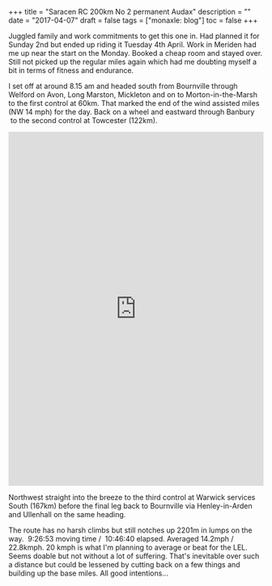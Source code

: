 +++
title = "Saracen RC 200km No  2 permanent Audax"
description = ""
date = "2017-04-07"
draft = false
tags = ["monaxle: blog"]
toc = false
+++

Juggled family and work commitments to get this one in. Had planned it for Sunday 2nd but ended up riding it Tuesday 4th April. Work in Meriden had me up near the start on the Monday. Booked a cheap room and stayed over. Still not picked up the regular miles again which had me doubting myself a bit in terms of fitness and endurance.  

I set off at around 8.15 am and headed south from Bournville through Welford on Avon, Long Marston, Mickleton and on to Morton-in-the-Marsh to the first control at 60km. That marked the end of the wind assisted miles (NW 14 mph) for the day. Back on a wheel and eastward through Banbury  to the second control at Towcester (122km). 

<iframe src="https://ridewithgps.com/embeds?type=trip&id=21152281&metricUnits=true&sampleGraph=true&distanceMarkers=true" style="width: 1px; min-width: 100%; height: 700px; border: none;" scrolling="no"></iframe>

Northwest straight into the breeze to the third control at Warwick services South (167km) before the final leg back to Bournville via Henley-in-Arden and Ullenhall on the same heading. 

The route has no harsh climbs but still notches up 2201m in lumps on the way.  9:26:53 moving time /  10:46:40 elapsed. Averaged 14.2mph / 22.8kmph. 20 kmph is what I'm planning to average or beat for the LEL. Seems doable but not without a lot of suffering. That's inevitable over such a distance but could be lessened by cutting back on a few things and building up the base miles. All good intentions...